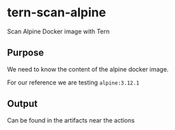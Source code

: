 # tern-scan-alpine
Scan Alpine Docker image with Tern

## Purpose
We need to know the content of the alpine docker image.

For our reference we are testing `alpine:3.12.1`

## Output

Can be found in the artifacts near the actions
